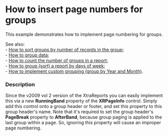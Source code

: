 # How to insert page numbers for groups


<p>This example demonstrates how to implement page numbering for groups.</p><p>See also:<br />
- <a href="https://www.devexpress.com/Support/Center/p/E1763">How to sort groups by number of records in the group</a>;<br />
- <a href="https://www.devexpress.com/Support/Center/p/E1650">How to group data</a>;<br />
- <a href="https://www.devexpress.com/Support/Center/p/E1282">How to count the number of groups in a report</a>;<br />
- <a href="https://www.devexpress.com/Support/Center/p/E1290">How to group (sort) a report by days of week</a>;<br />
- <a href="https://www.devexpress.com/Support/Center/p/E787">How to implement custom grouping (group by Year and Month)</a>.</p>


<h3>Description</h3>

<p>Since the v2009 vol 2 version of the XtraReports you can easily implement this via a new <strong>RunningBand</strong> property of the <strong>XRPageInfo</strong> control. Simply add this control onto a group header or footer, and set this property to this group header&#39;s name. Note that it&#39;s required to set the group header&#39;s <strong>PageBreak</strong> property to <strong>AfterBand</strong>, because group paging is applied to the last group within a page. So, ignoring this property will cause an improper page numbering.</p>

<br/>


